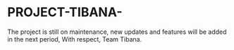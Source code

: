 # PROJECT-TIBANA-
The project is still on maintenance, new updates and features will be added in the next period,
With respect, 
Team Tibana.
